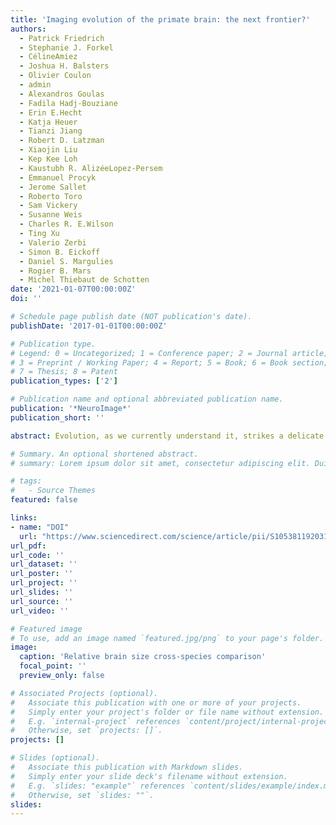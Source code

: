 ```yaml
---
title: 'Imaging evolution of the primate brain: the next frontier?'
authors:
  - Patrick Friedrich
  - Stephanie J. Forkel
  - CélineAmiez
  - Joshua H. Balsters
  - Olivier Coulon
  - admin
  - Alexandros Goulas
  - Fadila Hadj-Bouziane
  - Erin E.Hecht
  - Katja Heuer
  - Tianzi Jiang
  - Robert D. Latzman
  - Xiaojin Liu
  - Kep Kee Loh
  - Kaustubh R. AlizéeLopez-Persem
  - Emmanuel Procyk
  - Jerome Sallet
  - Roberto Toro
  - Sam Vickery
  - Susanne Weis
  - Charles R. E.Wilson
  - Ting Xu
  - Valerio Zerbi
  - Simon B. Eickoff
  - Daniel S. Margulies
  - Rogier B. Mars
  - Michel Thiebaut de Schotten
date: '2021-01-07T00:00:00Z'
doi: ''

# Schedule page publish date (NOT publication's date).
publishDate: '2017-01-01T00:00:00Z'

# Publication type.
# Legend: 0 = Uncategorized; 1 = Conference paper; 2 = Journal article;
# 3 = Preprint / Working Paper; 4 = Report; 5 = Book; 6 = Book section;
# 7 = Thesis; 8 = Patent
publication_types: ['2']

# Publication name and optional abbreviated publication name.
publication: '*NeuroImage*'
publication_short: ''

abstract: Evolution, as we currently understand it, strikes a delicate balance between animals' ancestral history and adaptations to their current niche. Similarities between species are generally considered inherited from a common ancestor whereas observed differences are considered as more recent evolution. Hence comparing species can provide insights into the evolutionary history. Comparative neuroimaging has recently emerged as a novel subdiscipline, which uses magnetic resonance imaging (MRI) to identify similarities and differences in brain structure and function across species. Whereas invasive histological and molecular techniques are superior in spatial resolution, they are laborious, post-mortem, and oftentimes limited to specific species. Neuroimaging, by comparison, has the advantages of being applicable across species and allows for fast, whole-brain, repeatable, and multi-modal measurements of the structure and function in living brains and post-mortem tissue. In this review, we summarise the current state of the art in comparative anatomy and function of the brain and gather together the main scientific questions to be explored in the future of the fascinating new field of brain evolution derived from comparative neuroimaging.

# Summary. An optional shortened abstract.
# summary: Lorem ipsum dolor sit amet, consectetur adipiscing elit. Duis posuere tellus ac convallis placerat. Proin tincidunt magna sed ex sollicitudin condimentum.

# tags:
#   - Source Themes
featured: false

links:
- name: "DOI"
  url: "https://www.sciencedirect.com/science/article/pii/S1053811920311708"
url_pdf: 
url_code: ''
url_dataset: ''
url_poster: ''
url_project: ''
url_slides: ''
url_source: ''
url_video: ''

# Featured image
# To use, add an image named `featured.jpg/png` to your page's folder.
image:
  caption: 'Relative brain size cross-species comparison'
  focal_point: ''
  preview_only: false

# Associated Projects (optional).
#   Associate this publication with one or more of your projects.
#   Simply enter your project's folder or file name without extension.
#   E.g. `internal-project` references `content/project/internal-project/index.md`.
#   Otherwise, set `projects: []`.
projects: []

# Slides (optional).
#   Associate this publication with Markdown slides.
#   Simply enter your slide deck's filename without extension.
#   E.g. `slides: "example"` references `content/slides/example/index.md`.
#   Otherwise, set `slides: ""`.
slides:
---
```

